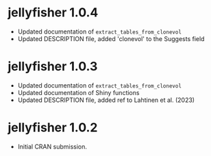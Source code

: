 # jellyfisher 1.0.4

- Updated documentation of `extract_tables_from_clonevol`
- Updated DESCRIPTION file, added 'clonevol' to the Suggests field

# jellyfisher 1.0.3

- Updated documentation of `extract_tables_from_clonevol`
- Updated documentation of Shiny functions
- Updated DESCRIPTION file, added ref to Lahtinen et al. (2023)

# jellyfisher 1.0.2

- Initial CRAN submission.
